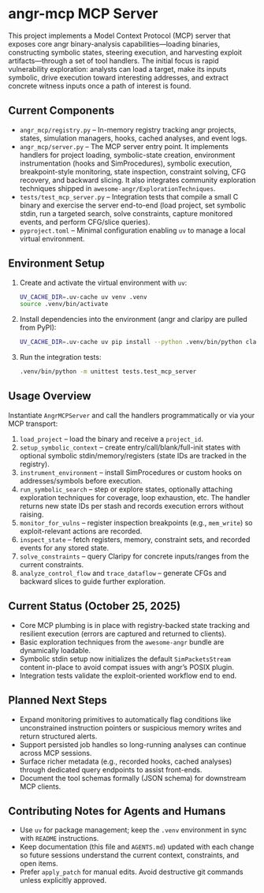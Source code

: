 # angr-mcp MCP Server

This project implements a Model Context Protocol (MCP) server that exposes
core angr binary-analysis capabilities—loading binaries, constructing symbolic
states, steering execution, and harvesting exploit artifacts—through a set of
tool handlers. The initial focus is rapid vulnerability exploration: analysts
can load a target, make its inputs symbolic, drive execution toward interesting
addresses, and extract concrete witness inputs once a path of interest is
found.

## Current Components

- `angr_mcp/registry.py` – In-memory registry tracking angr projects, states,
  simulation managers, hooks, cached analyses, and event logs.
- `angr_mcp/server.py` – The MCP server entry point. It implements handlers for
  project loading, symbolic-state creation, environment instrumentation
  (hooks and SimProcedures), symbolic execution, breakpoint-style monitoring,
  state inspection, constraint solving, CFG recovery, and backward slicing. It
  also integrates community exploration techniques shipped in
  `awesome-angr/ExplorationTechniques`.
- `tests/test_mcp_server.py` – Integration tests that compile a small C binary
  and exercise the server end-to-end (load project, set symbolic stdin, run a
  targeted search, solve constraints, capture monitored events, and perform
  CFG/slice queries).
- `pyproject.toml` – Minimal configuration enabling `uv` to manage a local
  virtual environment.

## Environment Setup

1. Create and activate the virtual environment with `uv`:

   ```bash
   UV_CACHE_DIR=.uv-cache uv venv .venv
   source .venv/bin/activate
   ```

2. Install dependencies into the environment (angr and claripy are pulled from
   PyPI):

   ```bash
   UV_CACHE_DIR=.uv-cache uv pip install --python .venv/bin/python claripy angr
   ```

3. Run the integration tests:

   ```bash
   .venv/bin/python -m unittest tests.test_mcp_server
   ```

## Usage Overview

Instantiate `AngrMCPServer` and call the handlers programmatically or via your
MCP transport:

1. `load_project` – load the binary and receive a `project_id`.
2. `setup_symbolic_context` – create entry/call/blank/full-init states with
   optional symbolic stdin/memory/registers (state IDs are tracked in the
   registry).
3. `instrument_environment` – install SimProcedures or custom hooks on
   addresses/symbols before execution.
4. `run_symbolic_search` – step or explore states, optionally attaching
   exploration techniques for coverage, loop exhaustion, etc. The handler
   returns new state IDs per stash and records execution errors without
   raising.
5. `monitor_for_vulns` – register inspection breakpoints (e.g., `mem_write`)
   so exploit-relevant actions are recorded.
6. `inspect_state` – fetch registers, memory, constraint sets, and recorded
   events for any stored state.
7. `solve_constraints` – query Claripy for concrete inputs/ranges from the
   current constraints.
8. `analyze_control_flow` and `trace_dataflow` – generate CFGs and backward
   slices to guide further exploration.

## Current Status (October 25, 2025)

- Core MCP plumbing is in place with registry-backed state tracking and
  resilient execution (errors are captured and returned to clients).
- Basic exploration techniques from the `awesome-angr` bundle are dynamically
  loadable.
- Symbolic stdin setup now initializes the default `SimPacketsStream` content
  in-place to avoid compat issues with angr’s POSIX plugin.
- Integration tests validate the exploit-oriented workflow end to end.

## Planned Next Steps

- Expand monitoring primitives to automatically flag conditions like
  unconstrained instruction pointers or suspicious memory writes and return
  structured alerts.
- Support persisted job handles so long-running analyses can continue across
  MCP sessions.
- Surface richer metadata (e.g., recorded hooks, cached analyses) through
  dedicated query endpoints to assist front-ends.
- Document the tool schemas formally (JSON schema) for downstream MCP clients.

## Contributing Notes for Agents and Humans

- Use `uv` for package management; keep the `.venv` environment in sync with
  `README` instructions.
- Keep documentation (this file and `AGENTS.md`) updated with each change so
  future sessions understand the current context, constraints, and open items.
- Prefer `apply_patch` for manual edits. Avoid destructive git commands unless
  explicitly approved.

